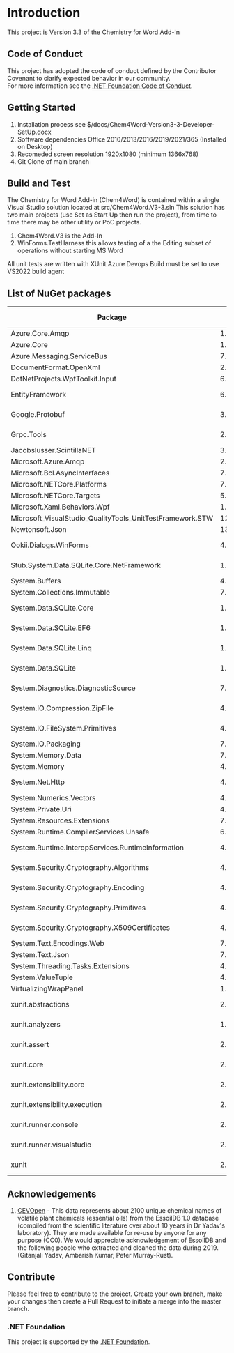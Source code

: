 # Introduction 
This project is Version 3.3 of the Chemistry for Word Add-In

## Code of Conduct
This project has adopted the code of conduct defined by the Contributor Covenant to clarify expected behavior in our community.<br>
For more information see the [.NET Foundation Code of Conduct](https://dotnetfoundation.org/code-of-conduct). 

## Getting Started
1.	Installation process see $/docs/Chem4Word-Version3-3-Developer-SetUp.docx
2.	Software dependencies Office 2010/2013/2016/2019/2021/365 (Installed on Desktop)
3.	Recomeded screen resolution 1920x1080 (minimum 1366x768)
4.	Git Clone of main branch

## Build and Test
The Chemistry for Word Add-in (Chem4Word) is contained within a single Visual Studio solution located at src/Chem4Word.V3-3.sln
This solution has two main projects (use Set as Start Up then run the project), from time to time there may be other utility or PoC projects.
1. Chem4Word.V3 is the Add-In
2. WinForms.TestHarness this allows testing of a the Editing subset of operations without starting MS Word

All unit tests are written with XUnit
Azure Devops Build must be set to use VS2022 build agent

## List of NuGet packages
| Package | Version | Licence | Reference Count |
|--|--|--|--|
|Azure.Core.Amqp|1.2.0|MIT|2|
|Azure.Core|1.28.0|MIT|2|
|Azure.Messaging.ServiceBus|7.12.0|MIT|2|
|DocumentFormat.OpenXml|2.19.0|MIT|2|
|DotNetProjects.WpfToolkit.Input|6.1.94|MS-PL|1|
|EntityFramework|6.4.4|Apache-2.0|3|
|Google.Protobuf|3.22.0|BSD-3-Clause|1|
|Grpc.Tools|2.51.0|Apache-2.0|1|
|Jacobslusser.ScintillaNET|3.6.3|MIT|1|
|Microsoft.Azure.Amqp|2.6.1|MIT|2|
|Microsoft.Bcl.AsyncInterfaces|7.0.0|MIT|2|
|Microsoft.NETCore.Platforms|7.0.0|MIT|2|
|Microsoft.NETCore.Targets|5.0.0|MIT|2|
|Microsoft.Xaml.Behaviors.Wpf|1.1.39|MIT|1|
|Microsoft_VisualStudio_QualityTools_UnitTestFramework.STW|12.0.21005.1|Microsoft|1|
|Newtonsoft.Json|13.0.2|MIT|18|
|Ookii.Dialogs.WinForms|4.0.0|BSD-3-Clause|2|
|Stub.System.Data.SQLite.Core.NetFramework|1.0.117.0|Public Domain|3|
|System.Buffers|4.5.1|MIT|6|
|System.Collections.Immutable|7.0.0|MIT|1|
|System.Data.SQLite.Core|1.0.117.0|Public Domain|3|
|System.Data.SQLite.EF6|1.0.117.0|Public Domain|3|
|System.Data.SQLite.Linq|1.0.117.0|Public Domain|3|
|System.Data.SQLite|1.0.117.0|Public Domain|3|
|System.Diagnostics.DiagnosticSource|7.0.1|Public Domain|2|
|System.IO.Compression.ZipFile|4.3.0|MS-.NET-Library|3|
|System.IO.FileSystem.Primitives|4.3.0|MS-.NET-Library|2|
|System.IO.Packaging|7.0.0|MIT|2|
|System.Memory.Data|7.0.0|MIT|2|
|System.Memory|4.5.5|MIT|6|
|System.Net.Http|4.3.4|MS-.NET-Library|10|
|System.Numerics.Vectors|4.5.0|MIT|6|
|System.Private.Uri|4.3.2|MIT|2|
|System.Resources.Extensions|7.0.0|MIT|2|
|System.Runtime.CompilerServices.Unsafe|6.0.0|MIT|6|
|System.Runtime.InteropServices.RuntimeInformation|4.3.0|MS-.NET-Library|2|
|System.Security.Cryptography.Algorithms|4.3.1|MS-.NET-Library|10|
|System.Security.Cryptography.Encoding|4.3.0|MS-.NET-Library|10|
|System.Security.Cryptography.Primitives|4.3.0|MS-.NET-Library|10|
|System.Security.Cryptography.X509Certificates|4.3.2|MS-.NET-Library|10|
|System.Text.Encodings.Web|7.0.0|MIT|2|
|System.Text.Json|7.0.2|MIT|2|
|System.Threading.Tasks.Extensions|4.5.4|MIT|2|
|System.ValueTuple|4.5.0|MIT|5|
|VirtualizingWrapPanel|1.5.7|MIT|1|
|xunit.abstractions|2.0.3|Apache-2.0|1|
|xunit.analyzers|1.1.0|Apache-2.0|1|
|xunit.assert|2.4.2|Apache-2.0|1|
|xunit.core|2.4.2|Apache-2.0|1|
|xunit.extensibility.core|2.4.2|Apache-2.0|1|
|xunit.extensibility.execution|2.4.2|Apache-2.0|1|
|xunit.runner.console|2.4.2|Apache-2.0|1|
|xunit.runner.visualstudio|2.4.5|Apache-2.0|1|
|xunit|2.4.2|Apache-2.0|1|

## Acknowledgements
1. [CEVOpen](https://github.com/petermr/CEVOpen) - This data represents about 2100 unique chemical names of volatile plant chemicals (essential oils) from the EssoilDB 1.0 database (compiled from the scientific literature over about 10 years in Dr Yadav's laboratory). They are made available for re-use by anyone for any purpose (CC0). We would appreciate acknowledgement of EssoilDB and the following people who extracted and cleaned the data during 2019. (Gitanjali Yadav, Ambarish Kumar, Peter Murray-Rust).

## Contribute
Please feel free to contribute to the project.
Create your own branch, make your changes then create a Pull Request to initiate a merge into the master branch.

### .NET Foundation
This project is supported by the [.NET Foundation](https://dotnetfoundation.org).
